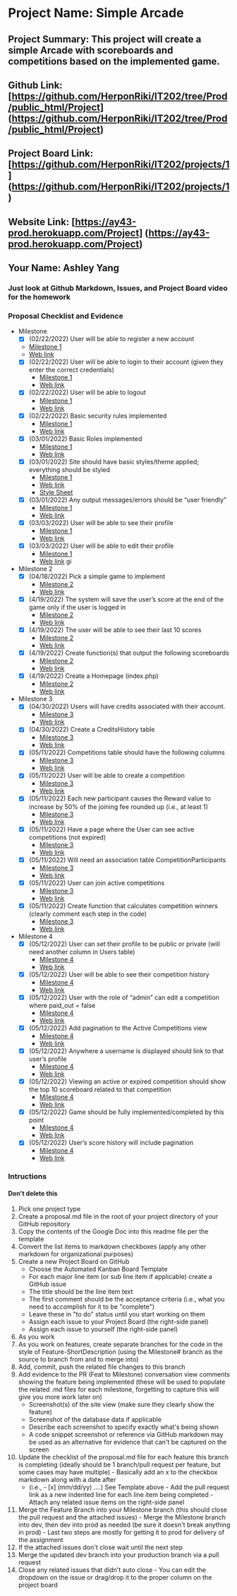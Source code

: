 # Project Name: Simple Arcade
## Project Summary:  This project will create a simple Arcade with scoreboards and competitions based on the implemented game.
## Github Link: [https://github.com/HerponRiki/IT202/tree/Prod/public_html/Project] (https://github.com/HerponRiki/IT202/tree/Prod/public_html/Project)
## Project Board Link: [https://github.com/HerponRiki/IT202/projects/1] (https://github.com/HerponRiki/IT202/projects/1)
## Website Link: [https://ay43-prod.herokuapp.com/Project] (https://ay43-prod.herokuapp.com/Project)
## Your Name: Ashley Yang

<!-- Line item / Feature template (use this for each bullet point) -- DO NOT DELETE THIS SECTION


- [ ] \(mm/dd/yyyy of completion) Feature Title (from the proposal bullet point, if it's a sub-point indent it properly)
  -  Link to related .md file: [Link Name](link url)

 End Line item / Feature Template -- DO NOT DELETE THIS SECTION --> 
 
 
### Just look at Github Markdown, Issues, and Project Board video for the homework
### Proposal Checklist and Evidence

- Milestone 
    - [x] \(02/22/2022) User will be able to register a new account
     - [Milestone 1](https://github.com/HerponRiki/IT202/blob/Milestone1/public_html/Project/milestone1.md)
     - [Web link](https://ay43-prod.herokuapp.com/Project/register.php)
    - [x] \(02/22/2022) User will be able to login to their account (given they enter the correct credentials)
      - [Milestone 1](https://github.com/HerponRiki/IT202/blob/Milestone1/public_html/Project/milestone1.md)  
      - [Web link](https://ay43-prod.herokuapp.com/Project/login.php)
    - [x] \(02/22/2022) User will be able to logout
      - [Milestone 1](https://github.com/HerponRiki/IT202/blob/Milestone1/public_html/Project/milestone1.md)  
      - [Web link](https://ay43-prod.herokuapp.com/Project/logout.php)
    - [x] \(02/22/2022) Basic security rules implemented
      - [Milestone 1](https://github.com/HerponRiki/IT202/blob/Milestone1/public_html/Project/milestone1.md)
      - [Web link](https://ay43-prod.herokuapp.com/Project/profile.php)  
    - [x] \(03/01/2022) Basic Roles implemented
      - [Milestone 1](https://github.com/HerponRiki/IT202/blob/Milestone1/public_html/Project/milestone1.md) 
      - [Web link](https://ay43-prod.herokuapp.com/Project/admin/admin/create_role.php) 
    - [x] \(03/01/2022) Site should have basic styles/theme applied; everything should be styled
      - [Milestone 1](https://github.com/HerponRiki/IT202/blob/Milestone1/public_html/Project/milestone1.md)  
      - [Web link](https://ay43-prod.herokuapp.com/Project/home.php)
      - [Style Sheet](https://ay43-prod.herokuapp.com/Project/style.css)
    - [x] \(03/01/2022) Any output messages/errors should be “user friendly”
      - [Milestone 1](https://github.com/HerponRiki/IT202/blob/Milestone1/public_html/Project/milestone1.md) 
      - [Web link](https://ay43-prod.herokuapp.com/Project/logout.php) 
    - [x] \(03/03/2022) User will be able to see their profile
      - [Milestone 1](https://github.com/HerponRiki/IT202/blob/Milestone1/public_html/Project/milestone1.md) 
      - [Web link](https://ay43-prod.herokuapp.com/Project/profile.php) 
    - [x] \(03/03/2022) User will be able to edit their profile
      - [Milestone 1](https://github.com/HerponRiki/IT202/blob/Milestone1/public_html/Project/milestone1.md) 
      - [Web link](https://ay43-prod.herokuapp.com/Project/profile.php) gi
  
- Milestone 2
  - [x] \(04/18/2022) Pick a simple game to implement
    - [Milestone 2](https://github.com/HerponRiki/IT202/blob/Milestone2/public_html/Project/milestone2.md)
    - [Web link](https://ay43-prod.herokuapp.com/Project/register.php)
  - [x] \(4/19/2022) The system will save the user’s score at the end of the game only if the user is logged in
    - [Milestone 2](https://github.com/HerponRiki/IT202/blob/Milestone2/public_html/Project/milestone2.md)
    - [Web link](https://ay43-prod.herokuapp.com/Project/register.php)
  - [x] \(4/19/2022) The user will be able to see their last 10 scores
    - [Milestone 2](https://github.com/HerponRiki/IT202/blob/Milestone2/public_html/Project/milestone2.md)
    - [Web link](https://ay43-prod.herokuapp.com/Project/profile.php)
  - [x] \(4/19/2022) Create function(s) that output the following scoreboards
    - [Milestone 2](https://github.com/HerponRiki/IT202/blob/Milestone2/public_html/Project/milestone2.md)
    - [Web link](https://ay43-prod.herokuapp.com/Project/home.php)
  - [x] \(4/19/2022) Create a Homepage (index.php)
    - [Milestone 2](https://github.com/HerponRiki/IT202/blob/Milestone2/public_html/Project/milestone2.md)
    - [Web link](https://ay43-prod.herokuapp.com/Project/home.php)

- Milestone 3
  - [x] \(04/30/2022) Users will have credits associated with their account.
    - [Milestone 3](https://github.com/HerponRiki/IT202/blob/Milestone3/public_html/Project/milestone3.md)
    - [Web link](https://ay43-prod.herokuapp.com/Project/profile.php)
  - [x] \(04/30/2022) Create a CreditsHistory table
    - [Milestone 3](https://github.com/HerponRiki/IT202/blob/Milestone3/public_html/Project/milestone3.md)
    - [Web link](https://ay43-prod.herokuapp.com/Project/profile.php)
  - [x] \(05/11/2022) Competitions table should have the following columns
    - [Milestone 3](https://github.com/HerponRiki/IT202/blob/Milestone3/public_html/Project/milestone3.md)
    - [Web link](https://ay43-prod.herokuapp.com/Project/create_competition.php)
  - [x] \(05/11/2022) User will be able to create a competition
    - [Milestone 3](https://github.com/HerponRiki/IT202/blob/Milestone3/public_html/Project/milestone3.md)
    - [Web link](https://ay43-prod.herokuapp.com/Project/create_competition.php)
  - [x] \(05/11/2022) Each new participant causes the Reward value to increase by 50% of the joining fee rounded up (i.e., at least 1)
    - [Milestone 3](https://github.com/HerponRiki/IT202/blob/Milestone3/public_html/Project/milestone3.md)
    - [Web link](https://ay43-prod.herokuapp.com/Project/create_competition.php)
  - [x] \(05/11/2022) Have a page where the User can see active competitions (not expired)
    - [Milestone 3](https://github.com/HerponRiki/IT202/blob/Milestone3/public_html/Project/milestone3.md)
    - [Web link](https://ay43-prod.herokuapp.com/Project/view_comp.php)
  - [x] \(05/11/2022) Will need an association table CompetitionParticipants
    - [Milestone 3](https://github.com/HerponRiki/IT202/blob/Milestone3/public_html/Project/milestone3.md)
    - [Web link](https://ay43-prod.herokuapp.com/Project/create_competition.php)
  - [x] \(05/11/2022) User can join active competitions
    - [Milestone 3](https://github.com/HerponRiki/IT202/blob/Milestone3/public_html/Project/milestone3.md)
    - [Web link](https://ay43-prod.herokuapp.com/Project/competition_list.php)
  - [x] \(05/11/2022) Create function that calculates competition winners (clearly comment each step in the code)
    - [Milestone 3](https://github.com/HerponRiki/IT202/blob/Milestone3/public_html/Project/milestone3.md)
    - [Web link](https://ay43-prod.herokuapp.com/Project/competition_list.php)
  
- Milestone 4
  - [x] \(05/12/2022) User can set their profile to be public or private (will need another column in Users table)
    - [Milestone 4](https://github.com/HerponRiki/IT202/blob/Milestone4/public_html/Project/milestone4.md)
    - [Web link](https://ay43-prod.herokuapp.com/Project/profile.php)
  - [x] \(05/12/2022) User will be able to see their competition history
    - [Milestone 4](https://github.com/HerponRiki/IT202/blob/Milestone4/public_html/Project/milestone4.md)
    - [Web link](https://ay43-prod.herokuapp.com/Project/view_comp.php)
  - [x] \(05/12/2022) User with the role of “admin” can edit a competition where paid_out = false
    - [Milestone 4](https://github.com/HerponRiki/IT202/blob/Milestone4/public_html/Project/milestone4.md)
    - [Web link](https://ay43-prod.herokuapp.com/Project/admin/admin_calc.php)
  - [x] \(05/12/2022) Add pagination to the Active Competitions view
    - [Milestone 4](https://github.com/HerponRiki/IT202/blob/Milestone4/public_html/Project/milestone4.md)
    - [Web link](https://ay43-prod.herokuapp.com/Project/admin/admin_calc.php)
  - [x] \(05/12/2022) Anywhere a username is displayed should link to that user’s profile
    - [Milestone 4](https://github.com/HerponRiki/IT202/blob/Milestone4/public_html/Project/milestone4.md)
    - [Web link](https://ay43-prod.herokuapp.com/Project/home.php)
  - [x] \(05/12/2022) Viewing an active or expired competition should show the top 10 scoreboard related to that competition
    - [Milestone 4](https://github.com/HerponRiki/IT202/blob/Milestone4/public_html/Project/milestone4.md)
    - [Web link](https://ay43-prod.herokuapp.com/Project/view_comp.php)
  - [x] \(05/12/2022) Game should be fully implemented/completed by this point
    - [Milestone 4](https://github.com/HerponRiki/IT202/blob/Milestone4/public_html/Project/milestone4.md)
    - [Web link](https://ay43-prod.herokuapp.com/Project/gameScript.php)
  - [x] \(05/12/2022) User’s score history will include pagination
    - [Milestone 4](https://github.com/HerponRiki/IT202/blob/Milestone4/public_html/Project/milestone4.md)
    - [Web link](https://ay43-prod.herokuapp.com/Project/profile.php)
### Intructions
#### Don't delete this
1. Pick one project type
2. Create a proposal.md file in the root of your project directory of your GitHub repository
3. Copy the contents of the Google Doc into this readme file per the template
4. Convert the list items to markdown checkboxes (apply any other markdown for organizational purposes)
5. Create a new Project Board on GitHub
   - Choose the Automated Kanban Board Template
   - For each major line item (or sub line item if applicable) create a GitHub issue
   - The title should be the line item text
   - The first comment should be the acceptance criteria (i.e., what you need to accomplish for it to be "complete")
   - Leave these in "to do" status until you start working on them
   - Assign each issue to your Project Board (the right-side panel)
   - Assign each issue to yourself (the right-side panel)
6. As you work
  1. As you work on features, create separate branches for the code in the style of Feature-ShortDescription (using the Milestone# branch as the source to branch from and to merge into)
  2. Add, commit, push the related file changes to this branch
  3. Add evidence to the PR (Feat to Milestone) conversation view comments showing the feature being implemented (these will be used to populate the related .md files for each milestone, forgetting to capture this will give you more work later on)
     - Screenshot(s) of the site view (make sure they clearly show the feature)
     - Screenshot of the database data if applicable
     - Describe each screenshot to specify exactly what's being shown
     - A code snippet screenshot or reference via GitHub markdown may be used as an alternative for evidence that can't be captured on the screen
  4. Update the checklist of the proposal.md file for each feature this branch is completing (ideally should be 1 branch/pull request per feature, but some cases may have multiple)
    - Basically add an x to the checkbox markdown along with a date after
      - (i.e.,   - [x] (mm/dd/yy) ....) See Template above
    - Add the pull request link as a new indented line for each line item being completed
    - Attach any related issue items on the right-side panel
  5. Merge the Feature Branch into your Milestone branch (this should close the pull request and the attached issues)
    - Merge the Milestone branch into dev, then dev into prod as needed (be sure it doesn't break anything in prod)
    - Last two steps are mostly for getting it to prod for delivery of the assignment 
  7. If the attached issues don't close wait until the next step
  8. Merge the updated dev branch into your production branch via a pull request
  9. Close any related issues that didn't auto close
    - You can edit the dropdown on the issue or drag/drop it to the proper column on the project board